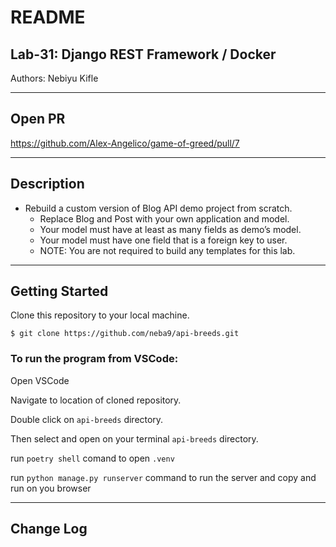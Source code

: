 # README

## Lab-31: Django REST Framework / Docker


Authors: Nebiyu Kifle

----

## Open PR

https://github.com/Alex-Angelico/game-of-greed/pull/7

----

## Description

- Rebuild a custom version of Blog API demo project from scratch.
    - Replace Blog and Post with your own application and model.
    - Your model must have at least as many fields as demo’s model.
    - Your model must have one field that is a foreign key to user.
    - NOTE: You are not required to build any templates for this lab.

----

## Getting Started

Clone this repository to your local machine.

```
$ git clone https://github.com/neba9/api-breeds.git
```

### To run the program from VSCode:

Open VSCode

Navigate to location of cloned repository.

Double click on ```api-breeds``` directory.

Then select and open on your terminal ```api-breeds``` directory.

run ```poetry shell``` comand to open ```.venv```

run  ```python manage.py runserver``` command to run the server and copy and run on you browser  

----

## Change Log



